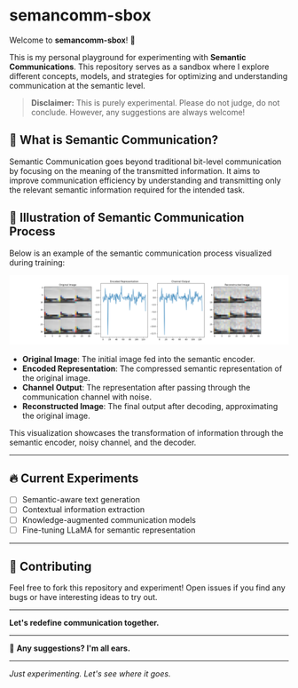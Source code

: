 # semancomm-sbox


Welcome to **semancomm-sbox**! 🚀

This is my personal playground for experimenting with **Semantic Communications**. This repository serves as a sandbox where I explore different concepts, models, and strategies for optimizing and understanding communication at the semantic level. 

> **Disclaimer:** This is purely experimental. Please do not judge, do not conclude. However, any suggestions are always welcome!

## 🌌 **What is Semantic Communication?**
Semantic Communication goes beyond traditional bit-level communication by focusing on the meaning of the transmitted information. It aims to improve communication efficiency by understanding and transmitting only the relevant semantic information required for the intended task.

## 📸 **Illustration of Semantic Communication Process**

Below is an example of the semantic communication process visualized during training:

![Semantic Communication Process](images/cifar10_intermediate_steps.png)

- **Original Image**: The initial image fed into the semantic encoder.
- **Encoded Representation**: The compressed semantic representation of the original image.
- **Channel Output**: The representation after passing through the communication channel with noise.
- **Reconstructed Image**: The final output after decoding, approximating the original image.

This visualization showcases the transformation of information through the semantic encoder, noisy channel, and the decoder.

---



## 🔥 **Current Experiments**
- [ ] Semantic-aware text generation
- [ ] Contextual information extraction
- [ ] Knowledge-augmented communication models
- [ ] Fine-tuning LLaMA for semantic representation

---



## 🤝 **Contributing**
Feel free to fork this repository and experiment! Open issues if you find any bugs or have interesting ideas to try out.

---

**Let's redefine communication together.**

---

📝 **Any suggestions? I'm all ears.**

---

_Just experimenting. Let's see where it goes._